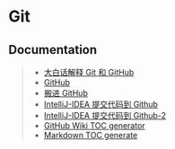 # Git

## Documentation
> * [大白话解释 Git 和 GitHub](http://blog.jobbole.com/111187/)
> * [GitHub](https://github.com/)
> * [搬进 GitHub](http://gitbeijing.com/)
> * [IntelliJ-IDEA 提交代码到 Github](https://github.com/FatliTalk/blog/issues/11)
> * [IntelliJ-IDEA 提交代码到 Github-2](https://blog.csdn.net/rongxiang111/article/details/78120126)
> * [GitHub Wiki TOC generator](https://ecotrust-canada.github.io/markdown-toc/)
> * [Markdown TOC generate](https://magnetikonline.github.io/markdown-toc-generate/)

